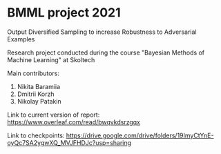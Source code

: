# BMML project 2021
Output Diversified Sampling to increase Robustness to Adversarial Examples

Research project conducted during the course "Bayesian Methods of Machine Learning" at Skoltech

Main contributors:
1. Nikita Baramiia
1. Dmitrii Korzh
1. Nikolay Patakin


Link to current version of report: https://www.overleaf.com/read/bwqvkdsrzgqx

Link to checkpoints: https://drive.google.com/drive/folders/19ImyCtYnE-oyQc7SA2ygwXQ_MVJFHDJc?usp=sharing
